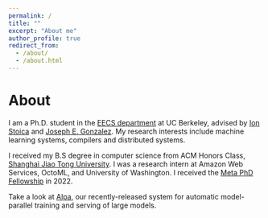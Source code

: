 ```yaml
---
permalink: /
title: ""
excerpt: "About me"
author_profile: true
redirect_from: 
  - /about/
  - /about.html
---
```


# About
I am a Ph.D. student in the [EECS department](https://eecs.berkeley.edu/) at UC Berkeley, advised by [Ion Stoica](https://people.eecs.berkeley.edu/~istoica/) and [Joseph E. Gonzalez](https://people.eecs.berkeley.edu/~jegonzal/).
My research interests include machine learning systems, compilers and distributed systems.

I received my B.S degree in computer science from ACM Honors Class, [Shanghai Jiao Tong University](http://en.sjtu.edu.cn). 
I was a research intern at Amazon Web Services, OctoML, and University of Washington. I received the [Meta PhD Fellowship](https://research.facebook.com/fellows/zheng-lianmin/) in 2022.

Take a look at [Alpa](https://github.com/alpa-projects/alpa), our recently-released system for automatic model-parallel training and serving of large models.
